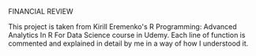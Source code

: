 FINANCIAL REVIEW

This project is taken from Kirill Eremenko's R Programming: Advanced Analytics In R For Data Science course in Udemy.
Each line of function is commented and explained in detail by me in a way of how I understood it.
